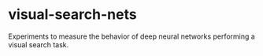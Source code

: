 # visual-search-nets

Experiments to measure the behavior of deep neural networks performing 
a visual search task.
